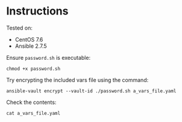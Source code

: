 # Instructions

Tested on:
- CentOS 7.6
- Ansible 2.7.5

Ensure `password.sh` is executable:

    chmod +x password.sh

Try encrypting the included vars file using the command:

    ansible-vault encrypt --vault-id ./password.sh a_vars_file.yaml

Check the contents:

    cat a_vars_file.yaml

